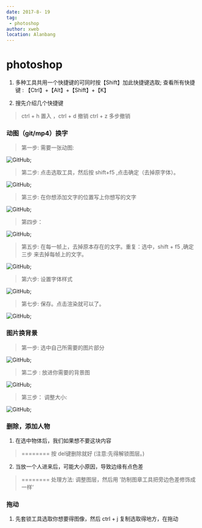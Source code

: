 ```yaml
---
date: 2017-8- 19
tag: 
 - photoshop
author: xweb
location: Alanbang
---
```


# photoshop
1. 多种工具共用一个快捷键的可同时按【Shift】加此快捷键选取; 查看所有快捷键 : 【Ctrl】+【Alt】+【Shift】+【K】 

1. 搜先介绍几个快捷键
> ctrl + h  置入 ，ctrl + d 撤销  ctrl + z 多步撤销 

### 动图（git/mp4）换字
> 第一步: 需要一张动图:      

![GitHub](../img/photoshop/one.jpg);

> 第二步: 点击选取工具，然后按 shift+f5 ,点击确定（去掉原字体）。

![GitHub](../img/photoshop/tow.jpg);

> 第三步: 在你想添加文字的位置写上你想写的文字

![GitHub](../img/photoshop/three.jpg);

> 第四步： 

![GitHub](../img/photoshop/four.jpg);

> 第五步: 在每一帧上，去掉原本存在的文字。重复：选中，shift + f5  ,确定 三步 来去掉每帧上的文字。


![GitHub](../img/photoshop/five.jpg);

> 第六步: 设置字体样式

![GitHub](../img/photoshop/six.jpg);

> 第七步: 保存。点击渲染就可以了。

![GitHub](../img/photoshop/senven.jpg);

### 图片换背景

> 第一步: 选中自己所需要的图片部分

![GitHub](../img/photoshop/a.jpg);

> 第二步 : 放进你需要的背景图

![GitHub](../img/photoshop/b.jpg);

> 第三步： 调整大小:

![GitHub](../img/photoshop/c.jpg);

### 删除，添加人物

1. 在选中物体后，我们如果想不要这块内容
> ======== 按 del键删除就好 (注意:先得解锁图层。)

2. 当放一个人进来后，可能大小原因，导致边缘有点色差 
> ======== 处理方法:  调整图层，然后用 ’防制图章工具把旁边色差修饰成一样‘

### 拖动 
1. 先套锁工具选取你想要得图像，然后  ctrl + j 复制选取得地方，在拖动

